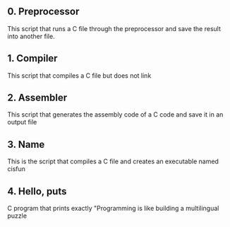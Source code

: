 ## 0. Preprocessor

This script that runs a C file through the preprocessor and save the result into another file.

## 1. Compiler

This script that compiles a C file but does not link 

## 2. Assembler

This script that generates the assembly code of a C code and save it in an output file

## 3. Name

This is the  script that compiles a C file and creates an executable named cisfun

## 4. Hello, puts

C program that prints exactly "Programming is like building a multilingual puzzle

##

